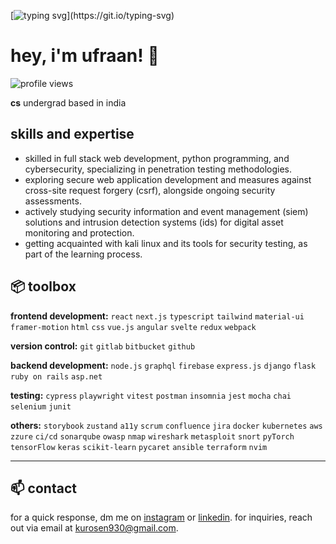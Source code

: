 [![typing svg](https://readme-typing-svg.demolab.com?font=fira+code&pause=1000&random=false&width=435&lines=welcome+to+my+profile!)](https://git.io/typing-svg)

# hey, i'm ufraan! 👋

<p align="left">
  <img src="https://komarev.com/ghpvc/?username=ufraan&color=gray&style=flat-square" alt="profile views">
</p>

**cs** undergrad based in india

## skills and expertise

- skilled in full stack web development, python programming, and cybersecurity, specializing in penetration testing methodologies.
- exploring secure web application development and measures against cross-site request forgery (csrf), alongside ongoing security assessments.
- actively studying security information and event management (siem) solutions and intrusion detection systems (ids) for digital asset monitoring and protection.
- getting acquainted with kali linux and its tools for security testing, as part of the learning process.


## 📦 toolbox


**frontend development:** `react` `next.js` `typescript` `tailwind` `material-ui` `framer-motion` `html` `css` `vue.js` `angular` `svelte` `redux` `webpack`

**version control:** `git` `gitlab` `bitbucket` `github`

**backend development:** `node.js` `graphql` `firebase` `express.js` `django` `flask` `ruby on rails` `asp.net`

**testing:** `cypress` `playwright` `vitest` `postman` `insomnia` `jest` `mocha` `chai` `selenium` `junit`

**others:** `storybook` `zustand` `a11y` `scrum` `confluence` `jira` `docker` `kubernetes` `aws` `zzure` `ci/cd` `sonarqube` `owasp` `nmap` `wireshark` `metasploit` `snort` `pyTorch` `tensorFlow` `keras` `scikit-learn` `pycaret` `ansible` `terraform` `nvim`


---

## 📫 contact
for a quick response, dm me on [instagram](https://www.instagram.com/ufraaan/) or [linkedin](https://www.linkedin.com/in/ufraaan/).
for inquiries, reach out via email at kurosen930@gmail.com.
